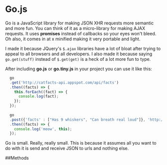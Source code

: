 # Go.js
Go is a JavaScript library for making JSON XHR requests more semantic and more fun. You can think of it as a micro-library for making AJAX requests. It uses **promises** instead of callbacks so your eyes won't bleed. Oh also, it comes in at x minified making it very portable and light.

I made it because JQuery's `$.ajax` libraries have a lot of bloat after trying to appeal to all browsers and all developers. I also made it because saying `go.get(stuff)` instead of `$.get(get)` is a heck of a lot more fun to type.

After including **go.js** or **go.tiny.js** in your project you can use it like this:

```js
  go
  .get('http://catfacts-api.appspot.com/api/facts')
  .then((facts) => {
    this.forEach((fact) => {
      console.log(fact);
    });
  });
  
  go
  .post({'facts' : ["Has 9 whiskers", "Can breath real loud"]}, 'http://catfacts-api.appspot.com/api/facts')
  .then((facts) => {
    console.log('meow', this);
  });
```

Go is small. Really, really small. This is because it assumes all you want to do with it is send and receive JSON to urls and nothing else.

##Methods
###
